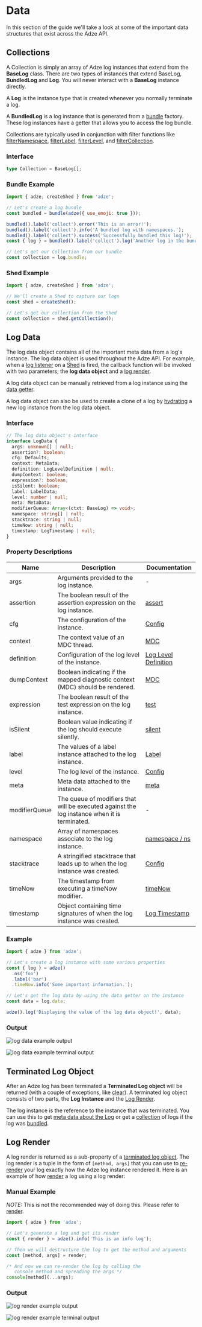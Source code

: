 # Data

In this section of the guide we'll take a look at some of the important data structures that exist across the Adze API.

## Collections

A Collection is simply an array of Adze log instances that extend from the **BaseLog** class. There are two types of instances that extend BaseLog, **BundledLog** and **Log**. You will never interact with a **BaseLog** instance directly.

A **Log** is the instance type that is created whenever you normally terminate a log.

A **BundledLog** is a log instance that is generated from a [bundle](factories.md#bundle) factory. These log instances have a getter that allows you to access the log bundle.

Collections are typically used in conjunction with filter functions like [filterNamespace](filtering-and-utility-functions.md#filternamespace), [filterLabel](filtering-and-utility-functions.md#filterlabel), [filterLevel](filtering-and-utility-functions.md#filterlevel), and [filterCollection](filtering-and-utility-functions.md#filtercollection).

### Interface

```typescript
type Collection = BaseLog[];
```

### Bundle Example

```javascript
import { adze, createShed } from 'adze';

// Let's create a log bundle
const bundled = bundle(adze({ use_emoji: true }));

bundled().label('collect').error('This is an error!');
bundled().label('collect').info('A bundled log with namespaces.');
bundled().label('collect').success('Successfully bundled this log!');
const { log } = bundled().label('collect').log('Another log in the bundle.');

// Let's get our Collection from our bundle
const collection = log.bundle;
```

### Shed Example

```javascript
import { adze, createShed } from 'adze';

// We'll create a Shed to capture our logs
const shed = createShed();

// Let's get our collection from the Shed
const collection = shed.getCollection();
```

## Log Data

The log data object contains all of the important meta data from a log's instance. The log data object is used throughout the Adze API. For example, when a [log listener](#addmelater) on a [Shed](shed-concepts.md) is fired, the callback function will be invoked with two parameters; the **log data object** and a [log render](adze-concepts.md#logrender).

A log data object can be manually retrieved from a log instance using the [data getter](getters-and-setters.md#data).

A log data object can also be used to create a clone of a log by [hydrating](getters-and-setters.md#hydrate) a new log instance from the log data object.

### Interface

```typescript
// The log data object's interface
interface LogData {
  args: unknown[] | null;
  assertion?: boolean;
  cfg: Defaults;
  context: MetaData;
  definition: LogLevelDefinition | null;
  dumpContext: boolean;
  expression?: boolean;
  isSilent: boolean;
  label: LabelData;
  level: number | null;
  meta: MetaData;
  modifierQueue: Array<(ctxt: BaseLog) => void>;
  namespace: string[] | null;
  stacktrace: string | null;
  timeNow: string | null;
  timestamp: LogTimestamp | null;
}
```

### Property Descriptions

| Name          | Description                                                                                  | Documentation                               |
| ------------- | -------------------------------------------------------------------------------------------- | ------------------------------------------- |
| args          | Arguments provided to the log instance.                                                      | -                                           |
| assertion     | The boolean result of the assertion expression on the log instance.                          | [assert](modifiers.md#assert)               |
| cfg           | The configuration of the instance.                                                           | [Config](#addmelater)                       |
| context       | The context value of an MDC thread.                                                          | [MDC](#addmelater)                          |
| definition    | Configuration of the log level of the instance.                                              | [Log Level Definition](#addmelater)         |
| dumpContext   | Boolean indicating if the mapped diagnostic context (MDC) should be rendered.                | [MDC](#addmelater)                          |
| expression    | The boolean result of the test expression on the log instance.                               | [test](modifiers.md#test)                   |
| isSilent      | Boolean value indicating if the log should execute silently.                                 | [silent](modifiers.md#silent)               |
| label         | The values of a label instance attached to the log instance.                                 | [Label](#addmelater)                        |
| level         | The log level of the instance.                                                               | [Config](#addmelater)                       |
| meta          | Meta data attached to the instance.                                                          | [meta](modifiers.md#meta)                   |
| modifierQueue | The queue of modifiers that will be executed against the log instance when it is terminated. | -                                           |
| namespace     | Array of namespaces associate to the log instance.                                           | [namespace / ns](modifiers.md#namespace-ns) |
| stacktrace    | A stringified stacktrace that leads up to when the log instance was created.                 | [Config](#addmelater)                       |
| timeNow       | The timestamp from executing a timeNow modifier.                                             | [timeNow](modifiers.md#timenow)             |
| timestamp     | Object containing time signatures of when the log instance was created.                      | [Log Timestamp](#addmelater)                |

### Example

```javascript
import { adze } from 'adze';

// Let's create a log instance with some various properties
const { log } = adze()
  .ns('foo')
  .label('bar')
  .timeNow.info('Some important information.');

// Let's get the log data by using the data getter on the instance
const data = log.data;

adze().log('Displaying the value of the log data object!', data);
```

### Output

![log data example output](../assets/examples/log-data-example.png)

![log data example terminal output](../assets/examples/log-data-terminal-example.png)

## Terminated Log Object

After an Adze log has been terminated a **Terminated Log object** will be returned (with a couple of exceptions, like [clear](other-terminators.md#clear-clr)). A terminated log object consists of two parts, the **Log Instance** and the [Log Render](#log-render).

The log instance is the reference to the instance that was terminated. You can use this to get [meta data about the Log](#log-data) or get a [collection](#collection) of logs if the log was [bundled](factories.md#bundle).

## Log Render

A log render is returned as a sub-property of a [terminated log object](#terminated-log-object). The log render is a tuple in the form of `[method, args]` that you can use to [re-render](filtering-and-utility-functions.md#rerender) your log exactly how the Adze log instance rendered it. Here is an example of how [render](filtering-and-utility-functions.md#render) a log using a log render:

### Manual Example

_NOTE:_ This is not the recommended way of doing this. Please refer to [render](filtering-and-utility-functions.md#render).

```javascript
import { adze } from 'adze';

// Let's generate a log and get its render
const { render } = adze().info('This is an info log');

// Then we will destructure the log to get the method and arguments
const [method, args] = render;

/* And now we can re-render the log by calling the
   console method and spreading the args */
console[method](...args);
```

### Output

![log render example output](../assets/examples/log-render-example.png)

![log render example terminal output](../assets/examples/log-render-terminal-example.png)
